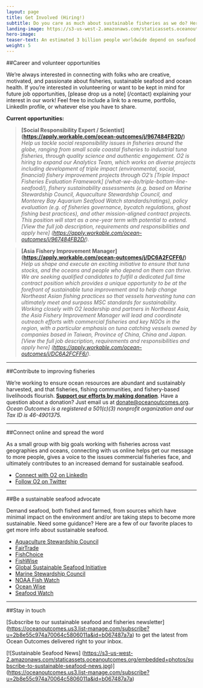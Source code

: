 ```yaml
---
layout: page 
title: Get Involved (Hiring!)
subtitle: Do you care as much about sustainable fisheries as we do? Here are a few ways to contribute.
landing-image: https://s3-us-west-2.amazonaws.com/staticassets.oceanoutcomes.org/rollover+images/join-our-team-rollover.jpg
hero-image:
teaser-text: An estimated 3 billion people worldwide depend on seafood as their primary source of protein. Seafood plays a vital role in food security, ocean health, and local economies. Here’s what you can do to get involved and support more sustainable fisheries.
weight: 5
---
```

##Career and volunteer opportunities

We’re always interested in connecting with folks who are creative, motivated, and passionate about fisheries, sustainable seafood and ocean health. If you’re interested in volunteering or want to be kept in mind for future job opportunities, [please drop us a note] (/contact) explaining your interest in our work! Feel free to include a link to a resume, portfolio, LinkedIn profile, or whatever else you have to share.

**Current opportunities:**  

> **[Social Responsibility Expert / Scientist] (https://apply.workable.com/ocean-outcomes/j/967484FB2D/)**  
> *Help us tackle social responsibility issues in fisheries around the globe, ranging from small scale coastal fisheries to industrial tuna fisheries, through quality science and authentic engagement. O2 is hiring to expand our Analytics Team, which works on diverse projects including development of triple impact (environmental, social, financial) fishery improvement projects through O2’s [Triple Impact Fisheries Evaluation Framework] (/what-we-do/triple-bottom-line-seafood/), fishery sustainability assessments (e.g. based on Marine Stewardship Council, Aquaculture Stewardship Council, and Monterey Bay Aquarium Seafood Watch standards/ratings), policy evaluation (e.g. of fisheries governance, bycatch regulations, ghost fishing best practices), and other mission-aligned contract projects. This position will start as a one-year term with potential to extend. [View the full job description, requirements and responsibilities and apply here] (https://apply.workable.com/ocean-outcomes/j/967484FB2D/).* 

> **[Asia Fishery Improvement Manager] (https://apply.workable.com/ocean-outcomes/j/DC6A2FCFF6/)**  
> *Help us shape and execute an exciting initiative to ensure that tuna stocks, and the oceans and people who depend on them can thrive. We are seeking qualified candidates to fulfill a dedicated full time contract position which provides a unique opportunity to be at the forefront of sustainable tuna improvement and to help change Northeast Asian fishing practices so that vessels harvesting tuna can ultimately meet and surpass MSC standards for sustainability. Working closely with O2 leadership and partners in Northeast Asia, the Asia Fishery Improvement Manager will lead and coordinate outreach efforts with commercial fisheries and key NGOs in the region, with a particular emphasis on tuna catching vessels owned by companies based in Taiwan, Province of China, China and Japan. [View the full job description, requirements and responsibilities and apply here] (https://apply.workable.com/ocean-outcomes/j/DC6A2FCFF6/).* 

-----
##Contribute to improving fisheries

We’re working to ensure ocean resources are abundant and sustainably harvested, and that fisheries, fishing communities, and fishery-based livelihoods flourish. <a href="https://www.paypal.com/cgi-bin/webscr?cmd=_s-xclick&hosted_button_id=M6GDSMR3CKSWJ" target="_blank">**Support our efforts by making donation**</a>. Have a question about a donation? Just email us at <a href="donate@oceanoutcomes.org">donate@oceanoutcomes.org</a>. *Ocean Outcomes is a registered a 501(c)(3) nonprofit organization and our Tax ID is 46-4901375.*

-----
##Connect online and spread the word 

As a small group with big goals working with fisheries across vast geographies and oceans, connecting with us online helps get our message to more people, gives a voice to the issues commercial fisheries face, and ultimately contributes to an increased demand for sustainable seafood.

 * <a href="https://www.linkedin.com/company/oceanoutcomes/" target="_blank">Connect with O2 on LinkedIn</a>
 * <a href="http://www.twitter.com/oceanoutcomes" target="_blank">Follow O2 on Twitter</a>

-----
##Be a sustainable seafood advocate

Demand seafood, both fished and farmed, from sources which have minimal impact on the environment and/or are taking steps to become more sustainable. Need some guidance? Here are a few of our favorite places to get more info about sustainable seafood.
  
 * <a href="http://www.asc-aqua.org/" target="_blank">Aquaculture Stewardship Council</a>
 * <a href="http://fairtradeusa.org/certification/producers/seafood" target="_blank">FairTrade</a>
 * <a href="http://www.fishchoice.com/" target="_blank">FishChoice</a>
 * <a href="https://www.fishwise.org" target="_blank">FishWise</a>
 * <a href="http://www.ourgssi.org" target="_blank">Global Sustainable Seafood Initiative</a>
 * <a href="https://www.msc.org/" target="_blank">Marine Stewardship Council</a>
 * <a href="http://www.fishwatch.gov/" target="_blank">NOAA Fish Watch</a>
 * <a href="http://www.oceanwise.ca/seafood" target="_blank">Ocean Wise</a>
 * <a href="http://www.seafoodwatch.org/" target="_blank">Seafood Watch</a>

-----
##Stay in touch

[Subscribe to our sustainable seafood and fisheries newsletter] (https://oceanoutcomes.us3.list-manage.com/subscribe?u=2b8e55c974a70064c5806011a&id=b067487a7a) to get the latest from Ocean Outcomes delivered right to your inbox.

[![Sustainable Seafood News]
(https://s3-us-west-2.amazonaws.com/staticassets.oceanoutcomes.org/embedded+photos/subscribe-to-sustainable-seafood-news.jpg)] (https://oceanoutcomes.us3.list-manage.com/subscribe?u=2b8e55c974a70064c5806011a&id=b067487a7a)
